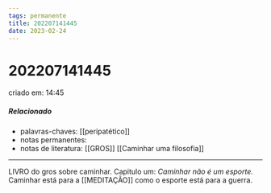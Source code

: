 ```yaml
---
tags: permanente
title: 202207141445
date: 2023-02-24
---
```

# 202207141445
criado em: 14:45

##### Relacionado
- palavras-chaves: [[peripatético]] 
- notas permanentes:
- notas de literatura: [[GROS]]
[[Caminhar uma filosofia]]
---

LIVRO do gros sobre caminhar.
Capitulo um: 
*Caminhar não é um esporte.* 
Caminhar está para a [[MEDITAÇÃO]] como o esporte está para a guerra.